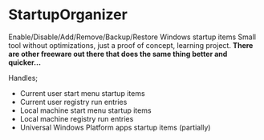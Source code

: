 # StartupOrganizer

Enable/Disable/Add/Remove/Backup/Restore Windows startup items
Small tool without optimizations, just a proof of concept, learning project. 
**There are other freeware out there that does the same thing better and quicker...**

Handles;
- Current user start menu startup items
- Current user registry run entries
- Local machine start menu startup items
- Local machine registry run entries
- Universal Windows Platform apps startup items (partially)
